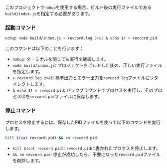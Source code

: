 このプロジェクトで`nohup`を使用する場合、ビルド後の実行ファイルである`build/index.js`を指定する必要があります。

### 起動コマンド

```bash
nohup node build/index.js > revcord.log 2>&1 & echo $! > revcord.pid
```

このコマンドは以下のことを行います：
- `nohup`: ターミナルを閉じても実行を継続します。
- `node build/index.js`: プロジェクトをビルドした後の、正しい実行ファイルを指定します。
- `> revcord.log 2>&1`: 標準出力とエラー出力を`revcord.log`ファイルにリダイレクトします。
- `& echo $! > revcord.pid`: バックグラウンドでプロセスを実行し、そのプロセスIDを`revcord.pid`ファイルに保存します。

### 停止コマンド

プロセスを停止するには、保存したPIDファイルを使って以下のコマンドを実行します。

```bash
kill $(cat revcord.pid) && rm revcord.pid
```
- `kill $(cat revcord.pid)`: `revcord.pid`に書かれたプロセスを停止します。
- `&& rm revcord.pid`: 停止が成功したら、不要になった`revcord.pid`ファイルを削除します。
